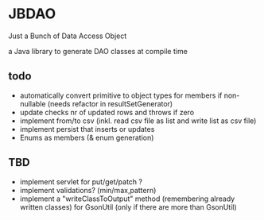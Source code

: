 # JBDAO
Just a Bunch of Data Access Object

a Java library to generate DAO classes at compile time

## todo

* automatically convert primitive to object types for members if non-nullable (needs refactor in resultSetGenerator)
* update checks nr of updated rows and throws if zero
* implement from/to csv (inkl. read csv file as list and write list as csv file)
* implement persist that inserts or updates
* Enums as members (& enum generation)

## TBD
* implement servlet for put/get/patch ?
* implement validations? (min/max,pattern) 
* implement a "writeClassToOutput" method (remembering already written classes) for GsonUtil (only if there are more
  than GsonUtil)
 